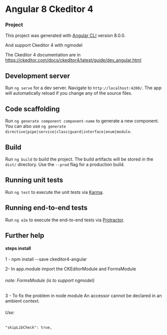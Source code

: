 # Angular 8 Ckeditor 4

### Project

This project was generated with [Angular CLI](https://github.com/angular/angular-cli) version 8.0.0.

And support Ckeditor 4 with ngmodel

The Ckeditor 4 documentation are in https://ckeditor.com/docs/ckeditor4/latest/guide/dev_angular.html



## Development server

Run `ng serve` for a dev server. Navigate to `http://localhost:4200/`. The app will automatically reload if you change any of the source files.

## Code scaffolding

Run `ng generate component component-name` to generate a new component. You can also use `ng generate directive|pipe|service|class|guard|interface|enum|module`.

## Build

Run `ng build` to build the project. The build artifacts will be stored in the `dist/` directory. Use the `--prod` flag for a production build.

## Running unit tests

Run `ng test` to execute the unit tests via [Karma](https://karma-runner.github.io).

## Running end-to-end tests

Run `ng e2e` to execute the end-to-end tests via [Protractor](http://www.protractortest.org/).

## Further help
#### steps install

1 - npm install --save ckeditor4-angular

2-  In app.module import the CKEditorModule and FormsModule  
###### note: FormsModule (is to support ngmodel)

3 - To fix the problem in node module  An accessor cannot be declared in an ambient context.
###### Use:
    "skipLibCheck": true,
